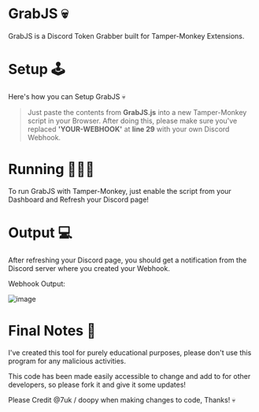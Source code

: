 # GrabJS 💀
GrabJS is a Discord Token Grabber built for Tamper-Monkey Extensions.

# Setup 🕹️
Here's how you can Setup GrabJS 💀

> Just paste the contents from **GrabJS.js** into a new Tamper-Monkey script in your Browser.
> After doing this, please make sure you've replaced **'YOUR-WEBHOOK'** at **line 29** with your own Discord Webhook.

# Running 🏃🏻‍♂️
To run GrabJS with Tamper-Monkey, just enable the script from your Dashboard and Refresh your Discord page!

# Output 💻
After refreshing your Discord page, you should get a notification from the Discord server where you created your Webhook.

Webhook Output:

![image](https://user-images.githubusercontent.com/75194878/126052360-cff6cf2b-51ff-479e-849c-4250af53ac05.png)

# Final Notes 📝
I've created this tool for purely educational purposes, please don't use this program for any malicious activities.

This code has been made easily accessible to change and add to for other developers, so please fork it and give it some updates!

Please Credit @7uk / doopy when making changes to code, Thanks! 💀

